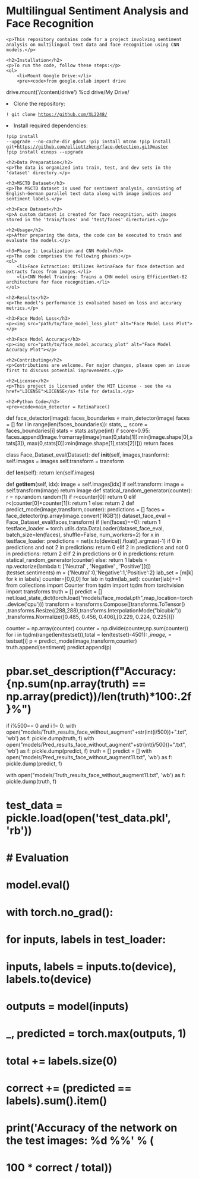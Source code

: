 <!DOCTYPE html>
<html lang="en">
<head>
    <meta charset="UTF-8">
    <meta name="viewport" content="width=device-width, initial-scale=1.0">
</head>
<body>
    <h1>Multilingual Sentiment Analysis and Face Recognition</h1>

    <p>This repository contains code for a project involving sentiment analysis on multilingual text data and face recognition using CNN models.</p>

    <h2>Installation</h2>
    <p>To run the code, follow these steps:</p>
    <ol>
        <li>Mount Google Drive:</li>
        <pre><code>from google.colab import drive
drive.mount('/content/drive')
%cd drive/My Drive/</code></pre>
        <li>Clone the repository:</li>
        <pre><code>! git clone https://github.com/XL2248/</code></pre>
        <li>Install required dependencies:</li>
        <pre><code>!pip install --upgrade --no-cache-dir gdown
!pip install mtcnn
!pip install git+https://github.com/elliottzheng/face-detection.git@master
!pip install einops --upgrade</code></pre>
    </ol>

    <h2>Data Preparation</h2>
    <p>The data is organized into train, test, and dev sets in the 'dataset' directory.</p>

    <h3>MSCTD Dataset</h3>
    <p>The MSCTD dataset is used for sentiment analysis, consisting of English-German parallel text data along with image indices and sentiment labels.</p>

    <h3>Face Dataset</h3>
    <p>A custom dataset is created for face recognition, with images stored in the 'train/faces' and 'test/faces' directories.</p>

    <h2>Usage</h2>
    <p>After preparing the data, the code can be executed to train and evaluate the models.</p>

    <h3>Phase 1: Localization and CNN Model</h3>
    <p>The code comprises the following phases:</p>
    <ol>
        <li>Face Extraction: Utilizes RetinaFace for face detection and extracts faces from images.</li>
        <li>CNN Model Training: Trains a CNN model using EfficientNet-B2 architecture for face recognition.</li>
    </ol>

    <h2>Results</h2>
    <p>The model's performance is evaluated based on loss and accuracy metrics.</p>

    <h3>Face Model Loss</h3>
    <p><img src="path/to/face_model_loss_plot" alt="Face Model Loss Plot"></p>

    <h3>Face Model Accuracy</h3>
    <p><img src="path/to/face_model_accuracy_plot" alt="Face Model Accuracy Plot"></p>

    <h2>Contributing</h2>
    <p>Contributions are welcome. For major changes, please open an issue first to discuss potential improvements.</p>

    <h2>License</h2>
    <p>This project is licensed under the MIT License - see the <a href="LICENSE">LICENSE</a> file for details.</p>

    <h2>Python Code</h2>
    <pre><code>main_detector = RetinaFace()
def face_detector(image):
    faces_boundaries = main_detector(image)
    faces = []
    for i in range(len(faces_boundaries)):
      stats, _, score = faces_boundaries[i]
      stats = stats.astype(int)
      if score>0.95:
        faces.append(Image.fromarray(image[max(0,stats[1]):min(image.shape[0],stats[3]),
                                           max(0,stats[0]):min(image.shape[1],stats[2])]))
    return faces

class Face_Dataset_eval(Dataset):
  def __init__(self, images,trasnform):
    self.images = images
    self.transform = transform
    
  def __len__(self):
        return len(self.images)


  def __getitem__(self, idx):
        image = self.images[idx]
        if self.transform:
            image = self.transform(image)
        return image
def statical_random_generator(counter):
  r = np.random.random(1)
  if r<counter[0]:
    return 0
  elif r<(counter[0]+counter[1]):
    return 1
  else:
    return 2
def predict_mode(image,transform,counter):
  predictions = []
  faces = face_detector(np.array(image.convert('RGB')))
  dataset_face_eval = Face_Dataset_eval(faces,transform)
  if (len(faces)==0):
    return 1
  testface_loader = torch.utils.data.DataLoader(dataset_face_eval, batch_size=len(faces), shuffle=False, num_workers=2)
  for x in testface_loader:
      predictions = net(x.to(device)).float().argmax(-1)
  if 0 in predictions and not  2 in predictions:
    return 0
  elif 2 in predictions and not  0 in predictions:
    return 2
  elif 2 in predictions or 0 in predictions:
    return statical_random_generator(counter)
  else:
    return 1
labels = np.vectorize(lambda t: ['Neutral' , 'Negative' , 'Positive'][t])(testset.sentiments)
m = {'Neutral':0,'Negative':1,'Positive':2}
lab_set = [m[k] for k in labels]
counter=[0,0,0]
for lab in tqdm(lab_set):
  counter[lab]+=1
from collections import Counter
from tqdm import tqdm
from torchvision import transforms
truth = []
predict = []
net.load_state_dict(torch.load("models/face_modal.pth",map_location=torch.device('cpu')))
transform = transforms.Compose([transforms.ToTensor()
                                ,transforms.Resize((288,288),transforms.InterpolationMode("bicubic"))
                                ,transforms.Normalize([0.485, 0.456, 0.406],[0.229, 0.224, 0.225])])
                                
counter = np.array(counter)
counter = np.divide(counter,np.sum(counter))
for i in tqdm(range(len(testset)),total = len(testset)-4501):
  _,image,_ = testset[i]
  p = predict_mode(image,transform,counter)
  truth.append(sentiment)
  predict.append(p)
# pbar.set_description(f"Accuracy: {np.sum(np.array(truth) == np.array(predict))/len(truth)*100:.2f}%")
  if i%500== 0 and i != 0:
    with open("models/Truth_results_face_without_augment"+str(int(i/500))+".txt", 'wb') as f:
          pickle.dump(truth, f)
    with open("models/Pred_results_face_without_augment"+str(int(i/500))+".txt", 'wb') as f:
          pickle.dump(predict, f)
    truth = []
    predict = []
with open("models/Pred_results_face_without_augment11.txt", 'wb') as f:
      pickle.dump(predict, f)

with open("models/Truth_results_face_without_augment11.txt", 'wb') as f:
      pickle.dump(truth, f)
# test_data = pickle.load(open('test_data.pkl', 'rb'))
# # Evaluation
# model.eval()
# with torch.no_grad():
#     for inputs, labels in test_loader:
#         inputs, labels = inputs.to(device), labels.to(device)
#         outputs = model(inputs)
#         _, predicted = torch.max(outputs, 1)
#         total += labels.size(0)
#         correct += (predicted == labels).sum().item()
# print('Accuracy of the network on the test images: %d %%' % (
#     100 * correct / total))
</code></pre>

</body>
</html>

